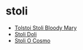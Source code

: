 # stoli

 * [Tolstoi Stoli Bloody Mary](index/t/tolstoi-stoli-bloody-mary-239805.json)
 * [Stoli Doli](index/s/stoli-doli.json)
 * [Stoli O Cosmo](index/s/stoli-o-cosmo.json)
